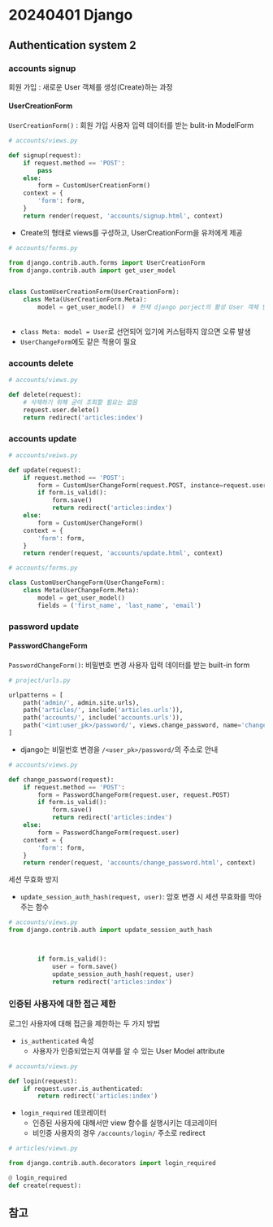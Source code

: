 # 20240401 Django
## Authentication system 2
### accounts signup
회원 가입 : 새로운 User 객체를 생성(Create)하는 과정
#### UserCreationForm
```UserCreationForm()``` : 회원 가입 사용자 입력 데이터를 받는 bulit-in ModelForm
```python
# accounts/views.py

def signup(request):
    if request.method == 'POST':
        pass
    else:
        form = CustomUserCreationForm()
    context = {
        'form': form,
    }
    return render(request, 'accounts/signup.html', context)
```
- Create의 형태로 views를 구성하고, UserCreationForm을 유저에게 제공
```python
# accounts/forms.py

from django.contrib.auth.forms import UserCreationForm
from django.contrib.auth import get_user_model


class CustomUserCreationForm(UserCreationForm):
    class Meta(UserCreationForm.Meta):
        model = get_user_model()  # 현재 django porject의 활성 User 객체 반환
        
```
- ```class Meta: model = User```로 선언되어 있기에 커스텀하지 않으면 오류 발생
- ```UserChangeForm```에도 같은 적용이 필요

### accounts delete
```python
# accounts/views.py

def delete(request):
    # 삭제하기 위해 굳이 조회할 필요는 없음
    request.user.delete()
    return redirect('articles:index')
```

### accounts update
```python
# accounts/veiws.py

def update(request):
    if request.method == 'POST':
        form = CustomUserChangeForm(request.POST, instance=request.user)
        if form.is_valid():
            form.save()
            return redirect('articles:index')
    else:
        form = CustomUserChangeForm()
    context = {
        'form': form,
    }
    return render(request, 'accounts/update.html', context)
```
```python
# accounts/forms.py

class CustomUserChangeForm(UserChangeForm):
    class Meta(UserChangeForm.Meta):
        model = get_user_model()
        fields = ('first_name', 'last_name', 'email')
```

### password update
#### PasswordChangeForm
```PasswordChangeForm()```: 비밀번호 변경 사용자 입력 데이터를 받는 built-in form
```python
# project/urls.py

urlpatterns = [
    path('admin/', admin.site.urls),
    path('articles/', include('articles.urls')),
    path('accounts/', include('accounts.urls')),
    path('<int:user_pk>/password/', views.change_password, name='change_password'),
]
```
- django는 비밀번호 변경을 ```/<user_pk>/password/```의 주소로 안내
```python
# accounts/views.py

def change_password(request):
    if request.method == 'POST':
        form = PasswordChangeForm(request.user, request.POST)
        if form.is_valid():
            form.save()
            return redirect('articles:index')
    else:
        form = PasswordChangeForm(request.user)
    context = {
        'form': form,
    }
    return render(request, 'accounts/change_password.html', context)
```
세션 무효화 방지
- ```update_session_auth_hash(request, user)```: 암호 변경 시 세션 무효화를 막아주는 함수
```python
# accounts/views.py
from django.contrib.auth import update_session_auth_hash



        if form.is_valid():
            user = form.save()
            update_session_auth_hash(request, user)
            return redirect('articles:index')

```

### 인증된 사용자에 대한 접근 제한
로그인 사용자에 대해 접근을 제한하는 두 가지 방법
- ```is_authenticated``` 속성
    - 사용자가 인증되었는지 여부를 알 수 있는 User Model attribute
```python
# accounts/views.py

def login(request):
    if request.user.is_authenticated:
        return redirect('articles:index')
```
- ```login_required``` 데코레이터
    - 인증된 사용자에 대해서만 view 함수를 실행시키는 데코레이터
    - 비인증 사용자의 경우 ```/accounts/login/``` 주소로 redirect
```python
# articles/views.py

from django.contrib.auth.decorators import login_required

@ login_required
def create(request):
```

## 참고

